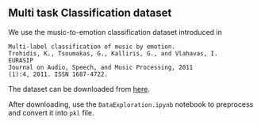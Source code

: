 ## Multi task Classification dataset

We use the music-to-emotion classification dataset introduced in
```
Multi-label classification of music by emotion.
Trohidis, K., Tsoumakas, G., Kalliris, G., and Vlahavas, I.
EURASIP
Journal on Audio, Speech, and Music Processing, 2011
(1):4, 2011. ISSN 1687-4722.
```
The dataset can be downloaded from [here](http://mulan.sourceforge.net/datasets-mlc.html).

After downloading, use the `DataExploration.ipynb` notebook to preprocess and convert it into `pkl` file.
